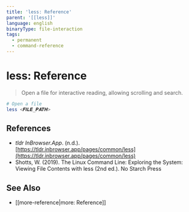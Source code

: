 ```yaml
---
title: 'less: Reference'
parent: '[[less]]'
language: english
binaryType: file-interaction
tags:
  - permanent
  - command-reference
---
```


# less: Reference

> Open a file for interactive reading, allowing scrolling and search.

```bash
# Open a file
less <𝑭𝑰𝑳𝑬_𝑷𝑨𝑻𝑯>
```

## References

- _tldr InBrowser.App_. (n.d.). [https://tldr.inbrowser.app/pages/common/less](https://tldr.inbrowser.app/pages/common/less)
- Shotts, W. (2019). <span class="reference-title">The Linux Command Line: Exploring the System: Viewing File Contents with less (2nd ed.)</span>. No Starch Press

## See Also

- [[more-reference|more: Reference]]
